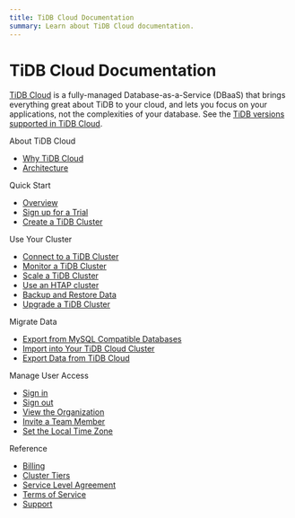 ```yaml
---
title: TiDB Cloud Documentation
summary: Learn about TiDB Cloud documentation.
---
```


<!-- markdownlint-disable MD046 -->

# TiDB Cloud Documentation

[TiDB Cloud](https://pingcap.com/products/tidbcloud) is a fully-managed Database-as-a-Service (DBaaS) that brings everything great about TiDB to your cloud, and lets you focus on your applications, not the complexities of your database. See the [TiDB versions supported in TiDB Cloud](supported-tidb-versions.md).

<NavColumns>
<NavColumn>
<ColumnTitle>About TiDB Cloud</ColumnTitle>

- [Why TiDB Cloud](tidb-cloud-intro.md)
- [Architecture](tidb-cloud-intro.md#architecture)

</NavColumn>

<NavColumn>
<ColumnTitle>Quick Start</ColumnTitle>

- [Overview](tidb-cloud-quickstart.md#overview)
- [Sign up for a Trial](tidb-cloud-quickstart.md#sign-up-for-a-trial)
- [Create a TiDB Cluster](create-tidb-cluster.md)

</NavColumn>

<NavColumn>
<ColumnTitle>Use Your Cluster</ColumnTitle>

- [Connect to a TiDB Cluster](connect-to-tidb-cluster.md)
- [Monitor a TiDB Cluster](monitor-tidb-cluster.md)
- [Scale a TiDB Cluster](scale-tidb-cluter.md)
- [Use an HTAP cluster](use-htap-cluster.md)
- [Backup and Restore Data](backup-and-restore.md)
- [Upgrade a TiDB Cluster](upgrade-tidb-cluster.md)

</NavColumn>

<NavColumn>
<ColumnTitle>Migrate Data</ColumnTitle>

- [Export from MySQL Compatible Databases](migrate-data-into-tidb.md)
- [Import into Your TiDB Cloud Cluster](migrate-data-into-tidb.md#step-2-import-data-to-your-tidb-cluster)
- [Export Data from TiDB Cloud](export-data-from-tidb-cloud.md)

</NavColumn>

<NavColumn>
<ColumnTitle>Manage User Access</ColumnTitle>

- [Sign in](manage-user-access.md#sign-in)
- [Sign out](manage-user-access.md#sign-out)
- [View the Organization](manage-user-access.md#view-the-organization)
- [Invite a Team Member](manage-user-access.md#invite-a-team-member)
- [Set the Local Time Zone](manage-user-access.md#set-the-local-time-zone)

</NavColumn>

<NavColumn>
<ColumnTitle>Reference</ColumnTitle>

- [Billing](tidb-cloud-billing.md)
- [Cluster Tiers](select-cluster-tier.md)
- [Service Level Agreement](service-level-agreement.md)
- [Terms of Service](terms-of-service.md)
- [Support](tidb-cloud-support.md)

</NavColumn>

</NavColumns>
